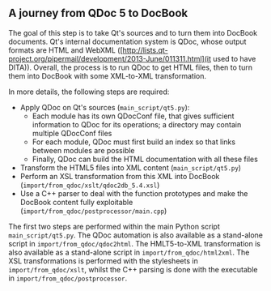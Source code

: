 ## A journey from QDoc 5 to DocBook ##

The goal of this step is to take Qt's sources and to turn them into DocBook documents. 
Qt's internal documentation system is QDoc, whose output formats are HTML and WebXML
([http://lists.qt-project.org/pipermail/development/2013-June/011311.html](it used to have DITA)). 
Overall, the process is to run QDoc to get HTML files, then to turn them into DocBook
with some XML-to-XML transformation. 

In more details, the following steps are required: 

- Apply QDoc on Qt's sources (`main_script/qt5.py`): 
    - Each module has its own QDocConf file, that gives sufficient information to QDoc 
      for its operations; a directory may contain multiple QDocConf files
    - For each module, QDoc must first build an index so that links between modules are 
      possible
    - Finally, QDoc can build the HTML documentation with all these files
- Transform the HTML5 files into XML content (`main_script/qt5.py`)
- Perform an XSL transformation from this XML into DocBook (`import/from_qdoc/xslt/qdoc2db_5.4.xsl`)
- Use a C++ parser to deal with the function prototypes and make the DocBook content
  fully exploitable (`import/from_qdoc/postprocessor/main.cpp`)
   
The first two steps are performed within the main Python script `main_script/qt5.py`. 
The QDoc automation is also available as a stand-alone script in 
`import/from_qdoc/qdoc2html`. The HMLT5-to-XML transformation is also available as a 
stand-alone script in `import/from_qdoc/html2xml`. The XSL transformations is performed 
with the stylesheets in `import/from_qdoc/xslt`, whilst the C++ parsing is done with 
the executable in `import/from_qdoc/postprocessor`.